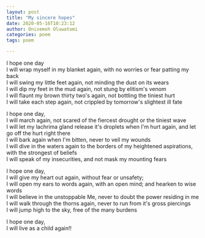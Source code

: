 ```yaml
---
layout: post
title: "My sincere hopes"
date: 2020-05-16T10:23:12 
author: Onisemoh Oluwatomi
categories: poem
tags: poem

---
```


I hope one day  
I will wrap myself in my blanket again, with no worries or fear patting my back  
I will swing my little feet again, not minding the dust on its wears  
I will dip my feet in the mud again, not stung by elitism's venom  
I will flaunt my brown thirty two's again, not bottling the tiniest hurt  
I will take each step again, not crippled by tomorrow's slightest ill fate  

I hope one day,  
I will march again, not scared of the fiercest drought or the tiniest wave  
I will let my lachrima gland release it's droplets when I'm hurt again, and let go off the hurt right there  
I will bark again when I'm bitten, never to veil my wounds  
I will dive in the waters again to the borders of my heightened aspirations, with the strongest of beliefs  
I will speak of my insecurities, and not mask my mounting fears  

I hope one day,  
I will give my heart out again, without fear or unsafety;   
I will open my ears to words again, with an open mind; and hearken to wise words  
I will believe in the unstoppable Me, never to doubt the power residing in me  
I will walk through the thorns again, never to  run from it's gross piercings  
 I will jump high to the sky, free of the many burdens  

I hope one day,  
I will live as a child again!!  